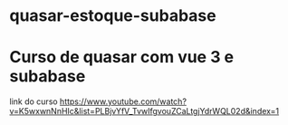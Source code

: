 # quasar-estoque-subabase

# Curso de quasar com vue 3 e subabase

link do curso https://www.youtube.com/watch?v=K5wxwnNnHIc&list=PLBjvYfV_TvwIfgvouZCaLtgjYdrWQL02d&index=1
